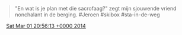 > "En wat is je plan met die sacrofaag?" zegt mijn sjouwende vriend nonchalant in de berging\. \#Jeroen \#skibox \#sta\-in\-de\-weg

<img src="../../media/tweet.ico" width="12" /> [Sat Mar 01 20:56:13 +0000 2014](https://twitter.com/DromerDenker/status/439866722510581760)
